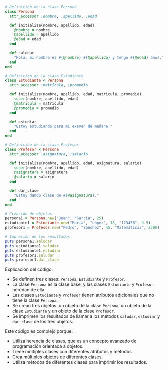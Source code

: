 ```ruby
# Definición de la clase Persona
class Persona
  attr_accessor :nombre, :apellido, :edad

  def initialize(nombre, apellido, edad)
    @nombre = nombre
    @apellido = apellido
    @edad = edad
  end

  def saludar
    "Hola, mi nombre es #{@nombre} #{@apellido} y tengo #{@edad} años."
  end
end

# Definición de la clase Estudiante
class Estudiante < Persona
  attr_accessor :matricula, :promedio

  def initialize(nombre, apellido, edad, matricula, promedio)
    super(nombre, apellido, edad)
    @matricula = matricula
    @promedio = promedio
  end

  def estudiar
    "Estoy estudiando para mi examen de mañana."
  end
end

# Definición de la clase Profesor
class Profesor < Persona
  attr_accessor :asignatura, :salario

  def initialize(nombre, apellido, edad, asignatura, salario)
    super(nombre, apellido, edad)
    @asignatura = asignatura
    @salario = salario
  end

  def dar_clase
    "Estoy dando clase de #{@asignatura}."
  end
end

# Creación de objetos
persona1 = Persona.new("Juan", "García", 25)
estudiante1 = Estudiante.new("María", "López", 18, "123456", 9.5)
profesor1 = Profesor.new("Pedro", "Sánchez", 45, "Matemáticas", 2500)

# Impresión de los resultados
puts persona1.saludar
puts estudiante1.saludar
puts estudiante1.estudiar
puts profesor1.saludar
puts profesor1.dar_clase
```

Explicación del código:

* Se definen tres clases: `Persona`, `Estudiante` y `Profesor`.
* La clase `Persona` es la clase base, y las clases `Estudiante` y `Profesor` heredan de ella.
* Las clases `Estudiante` y `Profesor` tienen atributos adicionales que no tiene la clase `Persona`.
* Se crean tres objetos: un objeto de la clase `Persona`, un objeto de la clase `Estudiante` y un objeto de la clase `Profesor`.
* Se imprimen los resultados de llamar a los métodos `saludar`, `estudiar` y `dar_clase` de los tres objetos.

Este código es complejo porque:

* Utiliza herencia de clases, que es un concepto avanzado de programación orientada a objetos.
* Tiene múltiples clases con diferentes atributos y métodos.
* Crea múltiples objetos de diferentes clases.
* Utiliza métodos de diferentes clases para imprimir los resultados.